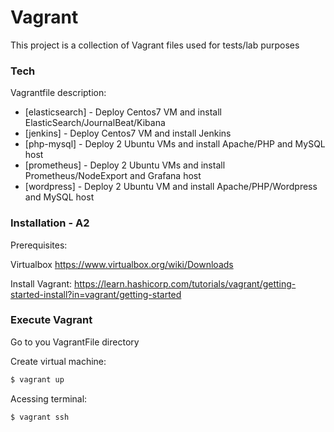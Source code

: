 # Vagrant

This project is a collection of Vagrant files used for tests/lab purposes

### Tech

Vagrantfile description:

* [elasticsearch] - Deploy Centos7 VM and install ElasticSearch/JournalBeat/Kibana
* [jenkins] - Deploy Centos7 VM and install Jenkins
* [php-mysql] - Deploy 2 Ubuntu VMs and install Apache/PHP and MySQL host
* [prometheus] - Deploy 2 Ubuntu VMs and install Prometheus/NodeExport and Grafana host
* [wordpress] - Deploy 2 Ubuntu VM and install Apache/PHP/Wordpress and MySQL host 

### Installation - A2

Prerequisites:

Virtualbox
https://www.virtualbox.org/wiki/Downloads

Install Vagrant:
https://learn.hashicorp.com/tutorials/vagrant/getting-started-install?in=vagrant/getting-started


### Execute Vagrant

Go to you VagrantFile directory

Create virtual machine:

```sh
$ vagrant up
```

Acessing terminal:

```sh
$ vagrant ssh
```

